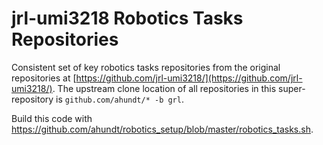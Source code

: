 # jrl-umi3218 Robotics Tasks Repositories

Consistent set of key robotics tasks repositories from the original repositories at [https://github.com/jrl-umi3218/](https://github.com/jrl-umi3218/).
The upstream clone location of all repositories in this super-repository is `github.com/ahundt/* -b grl`.

Build this code with https://github.com/ahundt/robotics_setup/blob/master/robotics_tasks.sh.
